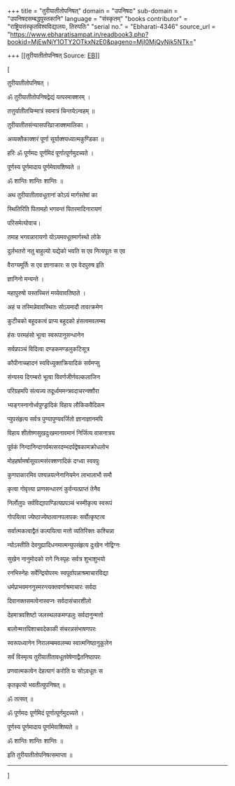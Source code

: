+++
title = "तुरीयातीतोपनिषत्"
domain = "उपनिषदः"
sub-domain = "उपनिषदसम्बद्धपुस्तकानि"
language = "संस्कृतम्"
"books contributor" = "राष्ट्रियसंस्कृतविश्वविद्यालयः, तिरुपतिः"
"serial no." = "Ebharati-4346"
source_url = "https://www.ebharatisampat.in/readbook3.php?bookid=MjEwNjY1OTY2OTkxNzE0&pageno=MjI0MjQyNjk5NTk="

+++
[[तुरीयातीतोपनिषत्	Source: [EB](https://www.ebharatisampat.in/readbook3.php?bookid=MjEwNjY1OTY2OTkxNzE0&pageno=MjI0MjQyNjk5NTk=)]]

\[





तुरीयातीतोपनिषत् ।



ॐ तुरीयातीतोपनिषद्वेद्यं यत्परमाक्शरम् ।

तत्तुर्यातीतचिन्मात्रं स्वमात्रं चिन्तयेऽन्वहम् ॥

तुरीयातीतसंन्यासपरिव्राजाक्शमालिका ।

अव्यक्तैकाक्शरं पूर्णा सूर्याक्श्यध्यात्मकुण्डिका ॥

हरिः ॐ पूर्णमदः पूर्णमिदं पूर्णात्पूर्णमुदच्यते ।

पूर्णस्य पूर्णमादाय पूर्णमेवावशिष्यते ॥

ॐ शान्तिः शान्तिः शान्तिः ॥

अथ तुरीयातीतावधूतानां कोऽयं मार्गस्तेषां का

स्थितिरिति पितामहो भगवन्तं पितरमादिनारायणं

परिसमेत्योवाच।

तमाह भगवन्नारायणो योऽयमवधूतमार्गस्थो लोके

दुर्लभतरो नतु बाहुल्यो यद्येको भवति स एव नित्यपूतः स एव

वैराग्यमूर्तिः स एव ज्ञानाकारः स एव वेदपुरुष इति

ज्ञानिनो मन्यन्ते ।

महापुरुषो यस्तच्चित्तं मय्येवावतिष्ठते ।

अहं च तस्मिन्नेवावस्थितः सोऽयमादौ तावत्क्रमेण

कुटीचको बहूदकत्वं प्राप्य बहूदको हंसत्वमवलम्ब्य

हंसः परमहंसो भूत्वा स्वरूपानुसन्धानेन

सर्वप्रपञ्चं विदित्वा दण्डकमण्डलुकटिसूत्र

कौपीनाच्च्हादनं स्वविध्युक्तक्रियादिकं सर्वमप्सु

संन्यस्य दिगम्बरो भूत्वा विवर्णजीर्णवल्कलाजिन

परिग्रहमपि संत्यज्य तदूर्ध्वममन्त्रवदाचरन्क्शौरा

भ्यङ्गस्नानोर्ध्वपुण्ड्रादिकं विहाय लौकिकवैदिकम

प्युपसंहृत्य सर्वत्र पुण्यापुण्यवर्जितो ज्ञानाज्ञानमपि

विहाय शीतोष्णसुखदुःखमानावमानं निर्जित्य वासनात्रय

पूर्वकं निन्दानिन्दागर्वमत्सरदम्भदर्पद्वेषकामक्रोधलोभ

मोहहर्षामर्षासूयात्मसंरक्शणादिकं दग्ध्वा स्ववपुः

कुणपाकारमिव पश्यन्नयत्नेनानियमेन लाभालाभौ समौ

कृत्वा गोवृत्त्या प्राणसन्धारणं कुर्वन्यत्प्राप्तं तेनैव

निर्लोलुपः सर्वविद्यापाण्डित्यप्रपञ्चं भस्मीकृत्य स्वरूपं

गोपयित्वा ज्येष्ठाज्येष्ठत्वानपलापकः सर्वोत्कृष्टत्व

सर्वात्मकत्वाद्वैतं कल्पयित्वा मत्तो व्यतिरिक्तः कश्चिन्ना

न्योऽस्तीति देवगुह्यादिधनमात्मन्युपसंहृत्य दुःखेन नोद्विग्नः

सुखेन नानुमोदको रागे निःस्पृहः सर्वत्र शुभाशुभयो

रनभिस्नेहः सर्वेन्द्रियोपरमः स्वपूर्वापन्नाश्रमाचारविद्या

धर्मप्राभवमननुस्मरन्त्यक्तवर्णाश्रमाचारः सर्वदा

दिवानक्तसमत्वेनास्वप्नः सर्वदासंचारशीलो

देहमात्रवशिष्टो जलस्थलकमण्डलुः सर्वदानुन्मत्तो

बालोन्मत्तपिशाचवदेकाकी संचरन्नसंभाषणपरः

स्वरूपध्यानेन निरालम्बमवलम्ब्य स्वात्मनिष्ठानुकूलेन

सर्वं विस्मृत्य तुरीयातीतावधूतवेषेणाद्वैतनिष्ठापरः

प्रणवात्मकत्वेन देहत्यागं करोति यः सोऽवधूतः स

कृतकृत्यो भवतीत्युपनिषत् ॥

ॐ तत्सत् ॥

ॐ पूर्णमदः पूर्णमिदं पूर्णात्पूर्णमुदच्यते ।

पूर्णस्य पूर्णमादाय पूर्णामेवाशिष्यते ॥

ॐ शान्तिः शान्तिः शान्तिः ॥

इति तुरीयातीतोपनिषत्समाप्ता ॥

------------------------------




\]
